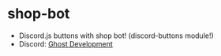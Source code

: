 # shop-bot

  - Discord.js buttons with shop bot! (discord-buttons module!)
  - Discord: [Ghost Development](https://discord.gg/SGdy3jtMCB)
